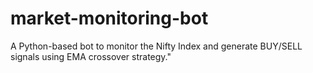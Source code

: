# market-monitoring-bot
A Python-based bot to monitor the Nifty Index and generate BUY/SELL signals using EMA crossover strategy."
